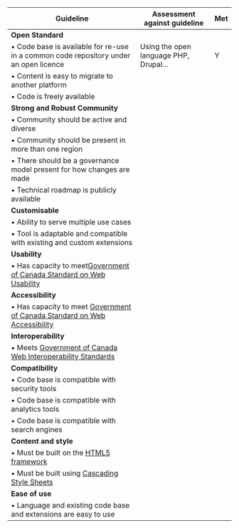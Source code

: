 

| Guideline                                                    | Assessment against guideline       | Met |
|--------------------------------------------------------------|---|---------------------------------|
|**Open Standard**|    
|• Code base is available for re-use in a common code repository under an open licence | Using the open language PHP, Drupal...           | Y  |
|• Content is easy to migrate to another platform |     |   |
|• Code is freely available |   |  |
|**Strong and Robust Community**| |
|• Community should be active and diverse|   |   |
|• Community should be present in more than one region 
|• There should be a governance model present for how changes are made |
|• Technical roadmap is publicly available |    |
|**Customisable** |   |
|• Ability to serve multiple use cases |   |
|• Tool is adaptable and compatible with existing and custom extensions |   |
|**Usability**|    | 
|• Has capacity to meet[Government of Canada Standard on Web Usability](https://www.tbs-sct.gc.ca/pol/doc-eng.aspx?id=24227&section=html) |    |  
|**Accessibility**|  |
|• Has capacity to meet [Government of Canada Standard on Web Accessibility](https://www.tbs-sct.gc.ca/pol/doc-eng.aspx?id=23601) |   |
|**Interoperability**|   |
|• Meets [Government of Canada Web Interoperability Standards](https://www.tbs-sct.gc.ca/pol/doc-eng.aspx?id=25875) |   |
|**Compatibility**|   |
|• Code base is compatible with security tools |   |
|• Code base is compatible with analytics tools |  |
|• Code base is compatible with search engines |   |
|**Content and style**|   | 
|• Must be built on the [HTML5 framework](https://www.w3.org/TR/html5/)|   |  
|• Must be built using [Cascading Style Sheets](https://www.w3.org/Style/CSS/Overview.en.html)|   |
|**Ease of use**|  | 
|• Language and existing code base and extensions are easy to use |   |
